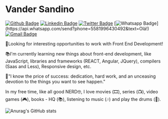 # **Vander Sandino**
[![Github Badge](https://img.shields.io/badge/-Github-000?style=flat-square&logo=Github&logoColor=white&link=https://github.com/vandersann)](https://github.com/vandersann)
[![Linkedin Badge](https://img.shields.io/badge/-LinkedIn-blue?style=flat-square&logo=Linkedin&logoColor=white&link=https://www.linkedin.com/in/vandersandinoo/)](https://www.linkedin.com/in/vandersandinoo/)
[![Twitter Badge](https://img.shields.io/badge/-Twitter-1ca0f1?style=flat-square&labelColor=1ca0f1&logo=twitter&logoColor=white&link=https://twitter.com/relativando)](https://twitter.com/relativando)
[![Whatsapp Badge](https://img.shields.io/badge/-Whatsapp-4CA143?style=flat-square&labelColor=4CA143&logo=whatsapp&logoColor=white&link=https://api.whatsapp.com/send?phone=5511992913483&text=Olá!)](https://api.whatsapp.com/send?phone=5581996430492&text=Olá!)
[![Gmail Badge](https://img.shields.io/badge/-Gmail-c14438?style=flat-square&logo=Gmail&logoColor=white&link=mailto:vandersann@gmail.com)](mailto:vandersann@gmail.com)

🎯Looking for interesting opportunities to work with Front End Development!

📚I'm currently learning new things about front-end development, like JavaScript, libraries and frameworks (REACT, Angular, JQuery), compilers (Saas and Less), Responsive design, etc.

💭"I know the price of success: dedication, hard work, and an unceasing devotion to the things you want to see happen."

In my free time, like all good NERD🤓, I love movies (🎞️), series (📺), video games (🎮), books - HQ (📚), listening to music (🎶) and play the drums (🥁).
<!--
**vandersann/vandersann** is a ✨ _special_ ✨ repository because its `README.md` (this file) appears on your GitHub profile.

Here are some ideas to get you started:

- 🔭 I’m currently working on ...
- 🌱 I’m currently learning ...
- 👯 I’m looking to collaborate on ...
- 🤔 I’m looking for help with ...
- 💬 Ask me about ...
- 📫 How to reach me: ...
- 😄 Pronouns: ...
- ⚡ Fun fact: ...
-->

![Anurag's GitHub stats](https://github-readme-stats.vercel.app/api?username=vandersann&hide=contribs,prs&show_icons=true&theme=dracula)
